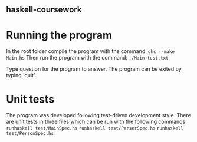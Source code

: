 ## haskell-coursework

# Running the program
In the root folder compile the program with the command:
`ghc --make Main.hs`
Then run the program with the command:
`./Main test.txt`

Type question for the program to answer. The program can be exited by typing 'quit'.

# Unit tests
The program was developed following test-driven development style. There are unit tests in three files which can be run with the following commands:
`runhaskell test/MainSpec.hs`
`runhaskell test/ParserSpec.hs`
`runhaskell test/PersonSpec.hs`
